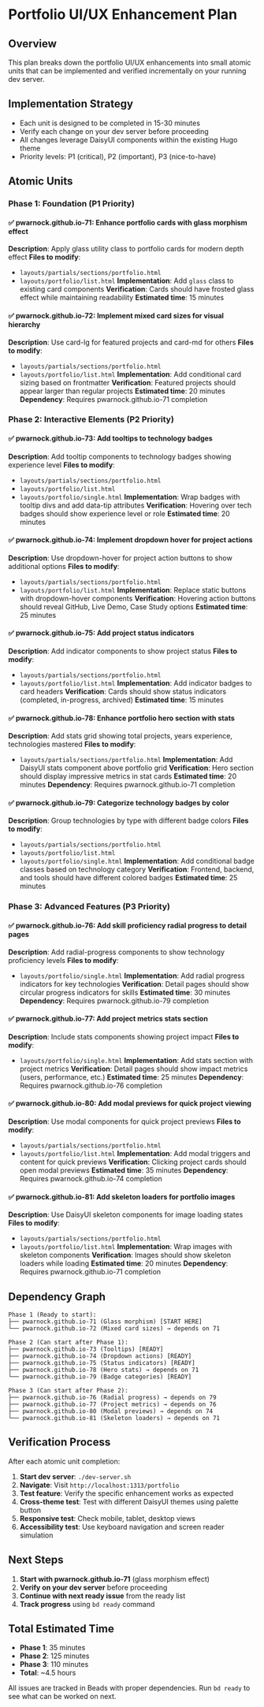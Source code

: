 # Portfolio UI/UX Enhancement Plan

## Overview
This plan breaks down the portfolio UI/UX enhancements into small atomic units that can be implemented and verified incrementally on your running dev server.

## Implementation Strategy
- Each unit is designed to be completed in 15-30 minutes
- Verify each change on your dev server before proceeding
- All changes leverage DaisyUI components within the existing Hugo theme
- Priority levels: P1 (critical), P2 (important), P3 (nice-to-have)

## Atomic Units

### Phase 1: Foundation (P1 Priority)

#### ✅ **pwarnock.github.io-71: Enhance portfolio cards with glass morphism effect**
**Description**: Apply glass utility class to portfolio cards for modern depth effect
**Files to modify**: 
- `layouts/partials/sections/portfolio.html`
- `layouts/portfolio/list.html`
**Implementation**: Add `glass` class to existing card components
**Verification**: Cards should have frosted glass effect while maintaining readability
**Estimated time**: 15 minutes

#### ✅ **pwarnock.github.io-72: Implement mixed card sizes for visual hierarchy**
**Description**: Use card-lg for featured projects and card-md for others
**Files to modify**: 
- `layouts/partials/sections/portfolio.html`
- `layouts/portfolio/list.html`
**Implementation**: Add conditional card sizing based on frontmatter
**Verification**: Featured projects should appear larger than regular projects
**Estimated time**: 20 minutes
**Dependency**: Requires pwarnock.github.io-71 completion

### Phase 2: Interactive Elements (P2 Priority)

#### ✅ **pwarnock.github.io-73: Add tooltips to technology badges**
**Description**: Add tooltip components to technology badges showing experience level
**Files to modify**: 
- `layouts/partials/sections/portfolio.html`
- `layouts/portfolio/list.html`
- `layouts/portfolio/single.html`
**Implementation**: Wrap badges with tooltip divs and add data-tip attributes
**Verification**: Hovering over tech badges should show experience level or role
**Estimated time**: 20 minutes

#### ✅ **pwarnock.github.io-74: Implement dropdown hover for project actions**
**Description**: Use dropdown-hover for project action buttons to show additional options
**Files to modify**: 
- `layouts/partials/sections/portfolio.html`
- `layouts/portfolio/list.html`
**Implementation**: Replace static buttons with dropdown-hover components
**Verification**: Hovering action buttons should reveal GitHub, Live Demo, Case Study options
**Estimated time**: 25 minutes

#### ✅ **pwarnock.github.io-75: Add project status indicators**
**Description**: Add indicator components to show project status
**Files to modify**: 
- `layouts/partials/sections/portfolio.html`
- `layouts/portfolio/list.html`
**Implementation**: Add indicator badges to card headers
**Verification**: Cards should show status indicators (completed, in-progress, archived)
**Estimated time**: 15 minutes

#### ✅ **pwarnock.github.io-78: Enhance portfolio hero section with stats**
**Description**: Add stats grid showing total projects, years experience, technologies mastered
**Files to modify**: 
- `layouts/partials/sections/portfolio.html`
**Implementation**: Add DaisyUI stats component above portfolio grid
**Verification**: Hero section should display impressive metrics in stat cards
**Estimated time**: 20 minutes
**Dependency**: Requires pwarnock.github.io-71 completion

#### ✅ **pwarnock.github.io-79: Categorize technology badges by color**
**Description**: Group technologies by type with different badge colors
**Files to modify**: 
- `layouts/partials/sections/portfolio.html`
- `layouts/portfolio/list.html`
- `layouts/portfolio/single.html`
**Implementation**: Add conditional badge classes based on technology category
**Verification**: Frontend, backend, and tools should have different colored badges
**Estimated time**: 25 minutes

### Phase 3: Advanced Features (P3 Priority)

#### ✅ **pwarnock.github.io-76: Add skill proficiency radial progress to detail pages**
**Description**: Add radial-progress components to show technology proficiency levels
**Files to modify**: 
- `layouts/portfolio/single.html`
**Implementation**: Add radial progress indicators for key technologies
**Verification**: Detail pages should show circular progress indicators for skills
**Estimated time**: 30 minutes
**Dependency**: Requires pwarnock.github.io-79 completion

#### ✅ **pwarnock.github.io-77: Add project metrics stats section**
**Description**: Include stats components showing project impact
**Files to modify**: 
- `layouts/portfolio/single.html`
**Implementation**: Add stats section with project metrics
**Verification**: Detail pages should show impact metrics (users, performance, etc.)
**Estimated time**: 25 minutes
**Dependency**: Requires pwarnock.github.io-76 completion

#### ✅ **pwarnock.github.io-80: Add modal previews for quick project viewing**
**Description**: Use modal components for quick project previews
**Files to modify**: 
- `layouts/partials/sections/portfolio.html`
- `layouts/portfolio/list.html`
**Implementation**: Add modal triggers and content for quick previews
**Verification**: Clicking project cards should open modal previews
**Estimated time**: 35 minutes
**Dependency**: Requires pwarnock.github.io-74 completion

#### ✅ **pwarnock.github.io-81: Add skeleton loaders for portfolio images**
**Description**: Use DaisyUI skeleton components for image loading states
**Files to modify**: 
- `layouts/partials/sections/portfolio.html`
- `layouts/portfolio/list.html`
**Implementation**: Wrap images with skeleton components
**Verification**: Images should show skeleton loaders while loading
**Estimated time**: 20 minutes
**Dependency**: Requires pwarnock.github.io-71 completion

## Dependency Graph

```
Phase 1 (Ready to start):
├── pwarnock.github.io-71 (Glass morphism) [START HERE]
└── pwarnock.github.io-72 (Mixed card sizes) → depends on 71

Phase 2 (Can start after Phase 1):
├── pwarnock.github.io-73 (Tooltips) [READY]
├── pwarnock.github.io-74 (Dropdown actions) [READY]
├── pwarnock.github.io-75 (Status indicators) [READY]
├── pwarnock.github.io-78 (Hero stats) → depends on 71
└── pwarnock.github.io-79 (Badge categories) [READY]

Phase 3 (Can start after Phase 2):
├── pwarnock.github.io-76 (Radial progress) → depends on 79
├── pwarnock.github.io-77 (Project metrics) → depends on 76
├── pwarnock.github.io-80 (Modal previews) → depends on 74
└── pwarnock.github.io-81 (Skeleton loaders) → depends on 71
```

## Verification Process

After each atomic unit completion:
1. **Start dev server**: `./dev-server.sh`
2. **Navigate**: Visit `http://localhost:1313/portfolio`
3. **Test feature**: Verify the specific enhancement works as expected
4. **Cross-theme test**: Test with different DaisyUI themes using palette button
5. **Responsive test**: Check mobile, tablet, desktop views
6. **Accessibility test**: Use keyboard navigation and screen reader simulation

## Next Steps

1. **Start with pwarnock.github.io-71** (glass morphism effect)
2. **Verify on your dev server** before proceeding
3. **Continue with next ready issue** from the ready list
4. **Track progress** using `bd ready` command

## Total Estimated Time
- **Phase 1**: 35 minutes
- **Phase 2**: 125 minutes  
- **Phase 3**: 110 minutes
- **Total**: ~4.5 hours

All issues are tracked in Beads with proper dependencies. Run `bd ready` to see what can be worked on next.